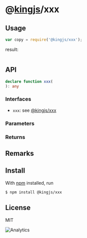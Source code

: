 # @[kingjs](https://www.npmjs.com/package/kingjs)/xxx
## Usage
```js
var copy = require('@kingjs/xxx');
```
result:
```js
```
## API
```ts
declare function xxx(
): any
```
### Interfaces
- `xxx`: see [@kingjs/xxx][xxx]
### Parameters
### Returns
## Remarks
## Install
With [npm](https://npmjs.org/) installed, run
```
$ npm install @kingjs/xxx
```
## License
MIT

![Analytics](https://analytics.kingjs.net/unknown)


  [xxx]: https://www.npmjs.com/package/@kingjs/xxx